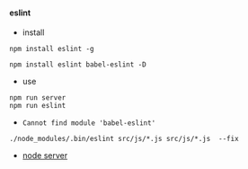 #### eslint

- install

```
npm install eslint -g

npm install eslint babel-eslint -D
```

- use

```
npm run server
npm run eslint
```

- `Cannot find module 'babel-eslint'`

`./node_modules/.bin/eslint src/js/*.js src/js/*.js  --fix`

- [node server](https://www.cnblogs.com/zhoujie/p/nodejs4.html)